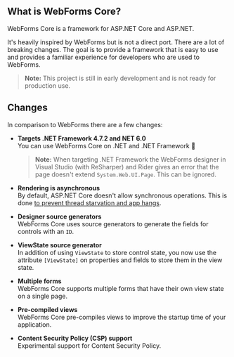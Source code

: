 ## What is WebForms Core?
WebForms Core is a framework for ASP.NET Core and ASP.NET.

It's heavily inspired by WebForms but is not a direct port. There are a lot of breaking changes. The goal is to provide a framework that is easy to use and provides a familiar experience for developers who are used to WebForms.

> **Note:** This project is still in early development and is not ready for production use.

## Changes
In comparison to WebForms there are a few changes:

- **Targets .NET Framework 4.7.2 and NET 6.0**  
  You can use WebForms Core on .NET and .NET Framework 🎉
  
  > **Note:** When targeting .NET Framework the WebForms designer in Visual Studio (with ReSharper) and Rider gives an error that the page doesn't extend `System.Web.UI.Page`. This can be ignored.
- **Rendering is asynchronous**  
  By default, ASP.NET Core doesn't allow synchronous operations. This is done [to prevent thread starvation and app hangs](https://makolyte.com/aspnet-invalidoperationexception-synchronous-operations-are-disallowed/).
- **Designer source generators**  
  WebForms Core uses source generators to generate the fields for controls with an `ID`.
- **ViewState source generator**  
  In addition of using `ViewState` to store control state, you now use the attribute `[ViewState]` on properties and fields to store them in the view state.  
- **Multiple forms**  
  WebForms Core supports multiple forms that have their own view state on a single page.
- **Pre-compiled views**  
  WebForms Core pre-compiles views to improve the startup time of your application.
- **Content Security Policy (CSP) support**  
  Experimental support for Content Security Policy.
